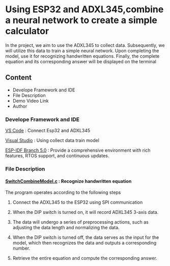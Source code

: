 # **Using ESP32 and ADXL345,combine a neural network to create a simple calculator**
In the project, we aim to use the ADXL345 to collect data. Subsequently, we will utilize this data to train a simple neural network. Upon completing the model,  use it for recognizing handwritten equations. Finally, the complete equation and its corresponding answer will be displayed on the terminal
## Content
* Develope Framework and IDE
* File Description
* Demo Video Link
* Author
### Develope Framework and IDE
[VS Code](https://code.visualstudio.com/) : Connect Esp32 and ADXL345  
  
[Visual Studio](https://visualstudio.microsoft.com/zh-hant/) : Using collect data train model  
  
[ESP-IDF Branch 5.0](https://github.com/espressif/esp-idf) :  Provide a comprehensive environment with rich features, RTOS support, and continuous updates.

### File Description
#### [SwitchCombineModel.c](https://github.com/RexJian/ESP32_NeuralNetwork/blob/main/ESP32_CombineModel/SwitchCombineModel.c) : Recognize handwritten equation
The program operates according to the following steps  
  
1. Connect the ADXL345 to the ESP32 using SPI communication  
  
2. When the DIP switch is turned on, it will record ADXL345 3-axis data.  
  
3. The data will undergo a series of preprocessing actions, such as adjusting the data length and normalizing the data.  
  
4. When the DIP switch is turned off, the data serves as the input for the model, which then recognizes the data and outputs a corresponding number.  
  
5. Retrieve the entire equation and compute the corresponding answer.  


